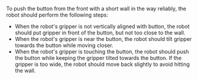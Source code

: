 To push the button from the front with a short wall in the way reliably, the robot should perform the following steps:

- When the robot's gripper is not vertically aligned with button, the robot should put gripper in front of the button, but not too close to the wall.
- When the robot's gripper is near the button, the robot should tilt gripper towards the button while moving closer.
- When the robot's gripper is touching the button, the robot should push the button while keeping the gripper tilted towards the button. If the gripper is too wide, the robot should move back slightly to avoid hitting the wall.